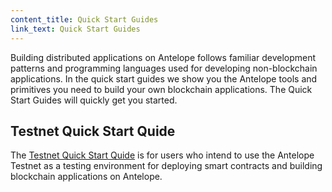 ```yaml
---
content_title: Quick Start Guides
link_text: Quick Start Guides
---
```


Building distributed applications on Antelope follows familiar development patterns and programming languages used for developing non-blockchain applications. In the quick start guides we show you the Antelope tools and primitives you need to build your own blockchain applications. The Quick Start Guides will quickly get you started. 

## Testnet Quick Start Quide 
The [Testnet Quick Start Quide](10_testnet-quick-start-guide) is for users who intend to use the Antelope Testnet as a testing environment for deploying smart contracts and building blockchain applications on Antelope.  